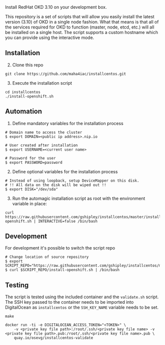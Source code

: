 Install RedHat OKD 3.10 on your development box.

This repository is a set of scripts that will allow you easily install the latest version (3.10) of OKD in a single node fashion.  What that means is that all of the services required for OKD to function (master, node, etcd, etc.) will all be installed on a single host.  The script supports a custom hostname which you can provide using the interactive mode.

## Installation


2. Clone this repo

```
git clone https://github.com/maha4iac/installcentos.git
```

3. Execute the installation script

```
cd installcentos
./install-openshift.sh
```

## Automation
1. Define mandatory variables for the installation process

```
# Domain name to access the cluster
$ export DOMAIN=<public ip address>.nip.io

# User created after installation
$ export USERNAME=<current user name>

# Password for the user
$ export PASSWORD=password
```

2. Define optional variables for the installation process

```
# Instead of using loopback, setup DeviceMapper on this disk.
# !! All data on the disk will be wiped out !!
$ export DISK="/dev/sda"
```

3. Run the automagic installation script as root with the environment variable in place:

```
curl https://raw.githubusercontent.com/gshipley/installcentos/master/install-openshift.sh | INTERACTIVE=false /bin/bash
```

## Development

For development it's possible to switch the script repo

```
# Change location of source repository
$ export SCRIPT_REPO="https://raw.githubusercontent.com/gshipley/installcentos/master"
$ curl $SCRIPT_REPO/install-openshift.sh | /bin/bash
```

## Testing

The script is tested using the included container and the `validate.sh` script. The SSH key passed to the container needs to be imported into DigitalOcean
as `installcentos` or the `SSH_KEY_NAME` variable needs to be set.

```
make

docker run -ti -e DIGITALOCEAN_ACCESS_TOKEN="<TOKEN>" \
	-v <private key file path>:/root/.ssh/<private key file name> -v <private key file path>.pub:/root/.ssh/<private key file name>.pub \
	quay.io/osevg/installcentos-validate
```
